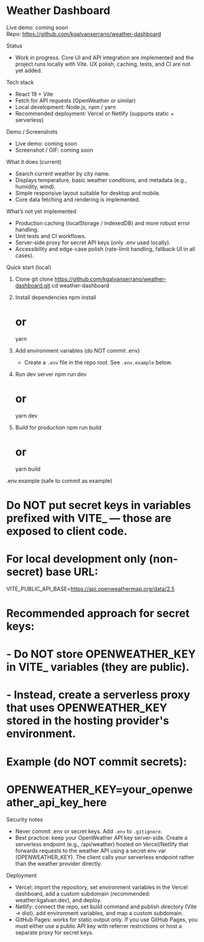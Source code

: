 
# Weather Dashboard

Live demo: coming soon  
Repo: https://github.com/kgalvanserrano/weather-dashboard

Status
- Work in progress. Core UI and API integration are implemented and the project runs locally with Vite. UX polish, caching, tests, and CI are not yet added.

Tech stack
- React 19 + Vite
- Fetch for API requests (OpenWeather or similar)
- Local development: Node.js, npm / yarn
- Recommended deployment: Vercel or Netlify (supports static + serverless)

Demo / Screenshots
- Live demo: coming soon
- Screenshot / GIF: coming soon

What it does (current)
- Search current weather by city name.
- Displays temperature, basic weather conditions, and metadata (e.g., humidity, wind).
- Simple responsive layout suitable for desktop and mobile.
- Core data fetching and rendering is implemented.

What’s not yet implemented
- Production caching (localStorage / indexedDB) and more robust error handling.
- Unit tests and CI workflows.
- Server-side proxy for secret API keys (only .env used locally).
- Accessibility and edge-case polish (rate-limit handling, fallback UI in all cases).

Quick start (local)
1. Clone
   git clone https://github.com/kgalvanserrano/weather-dashboard.git
   cd weather-dashboard

2. Install dependencies
   npm install
   # or
   yarn

3. Add environment variables (do NOT commit .env)
   - Create a `.env` file in the repo root. See `.env.example` below.

4. Run dev server
   npm run dev
   # or
   yarn dev

5. Build for production
   npm run build
   # or
   yarn build

.env.example (safe to commit as example)
# Do NOT put secret keys in variables prefixed with VITE_ — those are exposed to client code.
# For local development only (non-secret) base URL:
VITE_PUBLIC_API_BASE=https://api.openweathermap.org/data/2.5

# Recommended approach for secret keys:
# - Do NOT store OPENWEATHER_KEY in VITE_ variables (they are public).
# - Instead, create a serverless proxy that uses OPENWEATHER_KEY stored in the hosting provider's environment.
# Example (do NOT commit secrets):
# OPENWEATHER_KEY=your_openweather_api_key_here

Security notes
- Never commit .env or secret keys. Add `.env` to `.gitignore`.
- Best practice: keep your OpenWeather API key server-side. Create a serverless endpoint (e.g., /api/weather) hosted on Vercel/Netlify that forwards requests to the weather API using a secret env var (OPENWEATHER_KEY). The client calls your serverless endpoint rather than the weather provider directly.

Deployment
- Vercel: import the repository, set environment variables in the Vercel dashboard, add a custom subdomain (recommended: weather.kgalvan.dev), and deploy.
- Netlify: connect the repo, set build command and publish directory (Vite -> dist), add environment variables, and map a custom subdomain.
- GitHub Pages: works for static output only. If you use GitHub Pages, you must either use a public API key with referrer restrictions or host a separate proxy for secret keys.

